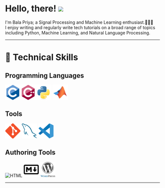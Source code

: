 
# Hello, there! <img src="https://raw.githubusercontent.com/MartinHeinz/MartinHeinz/master/wave.gif" width="30px">
I'm Bala Priya; a Signal Processing and Machine Learning enthusiast.👩🏽‍💻 <br>
I enjoy writing and regularly write tech tutorials on a broad range of topics including Python, Machine Learning, and Natural Language Processing.

---- 
# 🌱 Technical Skills
## Programming Languages
<img src= "https://github.com/devicons/devicon/blob/master/icons/c/c-original.svg" alt="C Language" height= 50 width = 50><img src= "https://github.com/devicons/devicon/blob/master/icons/cplusplus/cplusplus-original.svg" alt="C++" height= 50 width = 50><img src= "https://github.com/devicons/devicon/blob/master/icons/python/python-original.svg" alt="Python" height= 50 width = 50> <img src=  "https://github.com/devicons/devicon/blob/master/icons/matlab/matlab-original.svg" alt="MATLAB" height= 50 width = 50>   


## Tools
<img src= "https://github.com/devicons/devicon/blob/master/icons/git/git-original.svg" alt="Git" height= 50 width = 50>  <img src= "https://github.com/devicons/devicon/blob/master/icons/mysql/mysql-original.svg" alt="MySQL" height= 50 width = 50>  <img src= "https://github.com/devicons/devicon/blob/master/icons/vscode/vscode-original.svg" alt="VSCode" height= 50 width = 50>  
 

 
 ## Authoring Tools
 <img src= "https://cdn.worldvectorlogo.com/logos/html-1.svg" alt="HTML" height= 50 width = 50> <img src= "https://github.com/devicons/devicon/blob/master/icons/markdown/markdown-original.svg" alt="Markdown" height= 50 width = 50> <img src= "https://github.com/devicons/devicon/blob/master/icons/wordpress/wordpress-original.svg" alt="WordPress" height= 50 width = 50>  


<!--  ## Data Wrangling & Visualization Libraries
  <img src= "https://github.com/devicons/devicon/blob/master/icons/numpy/numpy-original.svg" alt="NumPy" height= 50 width = 50>  <img src= "https://github.com/devicons/devicon/blob/master/icons/python/python-original.svg" alt="Python" height= 50 width = 50>  <img src= "https://seaborn.pydata.org/_static/logo-wide-lightbg.svg" alt="seaborn" height= 60 width = 50>  
  NumPy, pandas, matplotlib, Seaborn
  
 ## Machine Learning & Deep Learning Frameworks
 <img src= "https://github.com/devicons/devicon/blob/master/icons/numpy/numpy-original.svg" alt="scikit-learn" height= 50 width = 50> <img src= "https://github.com/devicons/devicon/blob/master/icons/numpy/numpy-original.svg" alt="PyTorch" height= 50 width = 50> <img src= "https://cdn.worldvectorlogo.com/logos/tensorflow-2.svg" alt="TensorFlow" height= 50 width = 50> <img src= "https://github.com/devicons/devicon/blob/master/icons/numpy/numpy-original.svg" alt="Keras" height= 50 width = 50> -->



----
